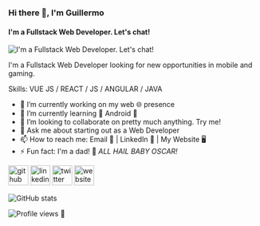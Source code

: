 ### Hi there 🖖, I'm Guillermo
#### I'm a Fullstack Web Developer. Let's chat!
![I'm a Fullstack Web Developer. Let's chat!](https://i.ibb.co/F8P2fq4/output-onlinepngtools.png)

I'm a Fullstack Web Developer looking for new opportunities in mobile and gaming.

Skills: VUE JS / REACT / JS / ANGULAR / JAVA

- 🔭 I’m currently working on my web 🌐 presence 
- 🌱 I’m currently learning 📱 Android 🤖 
- 👯 I’m looking to collaborate on pretty much anything. Try me! 
- 💬 Ask me about starting out as a Web Developer  
- 📫 How to reach me: Email 📧  | LinkedIn 💼 | My Website 🖥 
- ⚡ Fun fact: I'm a dad! 👶 *ALL HAIL BABY OSCAR!*  


[<img src='https://cdn.jsdelivr.net/npm/simple-icons@3.0.1/icons/github.svg' alt='github' height='40'>](https://github.com/Sanscripter)  [<img src='https://cdn.jsdelivr.net/npm/simple-icons@3.0.1/icons/linkedin.svg' alt='linkedin' height='40'>](https://www.linkedin.com/in/guillermo-murua/)  [<img src='https://cdn.jsdelivr.net/npm/simple-icons@3.0.1/icons/twitter.svg' alt='twitter' height='40'>](https://twitter.com/Sanscripter)  [<img src='https://cdn.jsdelivr.net/npm/simple-icons@3.0.1/icons/icloud.svg' alt='website' height='40'>](https://sanscripter.github.io/personal-website/)  

![GitHub stats](https://github-readme-stats.vercel.app/api?username=Sanscripter&show_icons=true)  

![Profile views](https://gpvc.arturio.dev/Sanscripter)  🖖
